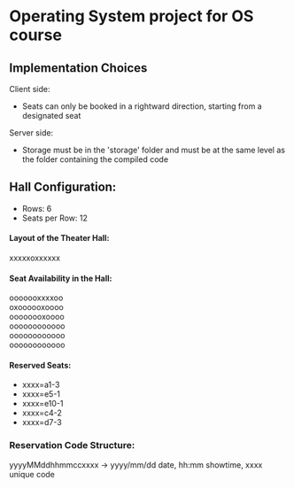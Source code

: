 # Operating System project for OS course

## Implementation Choices
Client side: 
- Seats can only be booked in a rightward direction, starting from a designated seat
    
Server side:
- Storage must be in the 'storage' folder and must be at the same level as the folder containing the compiled code

## Hall Configuration:
- Rows: 6
- Seats per Row: 12

#### Layout of the Theater Hall:
xxxxxoxxxxxx  

#### Seat Availability in the Hall:
ooooooxxxxoo  
oxoooooxoooo  
oooooooxoooo  
oooooooooooo  
oooooooooooo  
oooooooooooo  

#### Reserved Seats:
- xxxx=a1-3
- xxxx=e5-1
- xxxx=e10-1
- xxxx=c4-2
- xxxx=d7-3

### Reservation Code Structure:
yyyyMMddhhmmccxxxx -> yyyy/mm/dd date, hh:mm showtime, xxxx unique code

